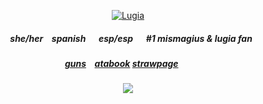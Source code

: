 <p align="center">
<a href="https://pokemondb.net/pokedex/lugia"><img src="https://img.pokemondb.net/sprites/black-white/anim/normal/lugia.gif" alt="Lugia"></a>
<p align="center">

##### <p align="center">⠀she/her⠀ spanish⠀⠀esp/esp⠀⠀#1 mismagius & lugia fan
##### <p align="center"> [guns](https://guns.lol/starpkmn)⠀ [atabook](https://starpkm.atabook.org/)  [strawpage](https://starpkmn.straw.page)⠀⠀
<p align="center"
  
![](https://komarev.com/ghpvc/?username=mismagiuscharm&color=5f8696&style=flat-square&label=ꔫ)

